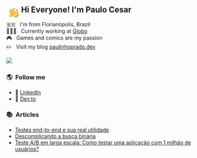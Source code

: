 ## <img alt="Hand Wave" src="./assets/Hand%20Wave.gif" width='40' align="left"/> Hi Everyone! I'm Paulo Cesar

🇧🇷 &nbsp; I'm from Florianópolis, Brazil\
👨🏻‍💻 &nbsp; Currently working at [Globo](https://github.com/globocom)\
🎮 &nbsp; Games and comics are my passion\
✏️ &nbsp; Visit my blog [paulinhoprado.dev](http://paulinhoprado.dev/)

<img src="https://media.giphy.com/media/3o7abooVPgeGpknXpu/giphy.gif">

### 🌎 &nbsp;Follow me
- 💼 [LinkedIn](https://www.linkedin.com/in/paulinhoprado/)
- 📖 [Dev.to](https://dev.to/paulinhoprado)

### 📚 &nbsp;Articles

- [Testes end-to-end e sua real utilidade](https://paulinhoprado.dev/artigos/testes-end-to-end-e-sua-real-utilidade/)
- [Descomplicando a busca binária](https://paulinhoprado.dev/artigos/descomplicando-a-busca-binaria/)
- [Teste A/B em larga escala: Como testar uma aplicação com 1 milhão de usuários?](https://paulinhoprado.dev/artigos/teste-ab-em-larga-escala/)

